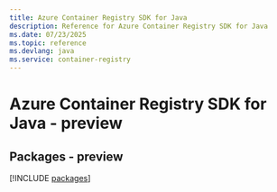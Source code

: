 ```yaml
---
title: Azure Container Registry SDK for Java
description: Reference for Azure Container Registry SDK for Java
ms.date: 07/23/2025
ms.topic: reference
ms.devlang: java
ms.service: container-registry
---
```

# Azure Container Registry SDK for Java - preview
## Packages - preview
[!INCLUDE [packages](container-registry-index.md)]